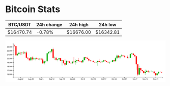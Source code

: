 # Bitcoin Stats

BTC/USDT|24h change|24h high|24h low|
|---|---|---|---|
|$16470.74|-0.78%|$16676.00|$16342.81|

<img src="./chart.svg">
